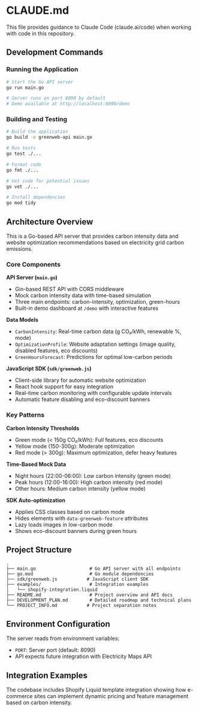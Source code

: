 # CLAUDE.md

This file provides guidance to Claude Code (claude.ai/code) when working with code in this repository.

## Development Commands

### Running the Application
```bash
# Start the Go API server
go run main.go

# Server runs on port 8090 by default
# Demo available at http://localhost:8090/demo
```

### Building and Testing
```bash
# Build the application
go build -o greenweb-api main.go

# Run tests
go test ./...

# Format code
go fmt ./...

# Vet code for potential issues  
go vet ./...

# Install dependencies
go mod tidy
```

## Architecture Overview

This is a Go-based API server that provides carbon intensity data and website optimization recommendations based on electricity grid carbon emissions.

### Core Components

**API Server (`main.go`)**
- Gin-based REST API with CORS middleware
- Mock carbon intensity data with time-based simulation
- Three main endpoints: carbon-intensity, optimization, green-hours
- Built-in demo dashboard at `/demo` with interactive features

**Data Models**
- `CarbonIntensity`: Real-time carbon data (g CO₂/kWh, renewable %, mode)
- `OptimizationProfile`: Website adaptation settings (image quality, disabled features, eco discounts)
- `GreenHoursForecast`: Predictions for optimal low-carbon periods

**JavaScript SDK (`sdk/greenweb.js`)**
- Client-side library for automatic website optimization
- React hook support for easy integration
- Real-time carbon monitoring with configurable update intervals
- Automatic feature disabling and eco-discount banners

### Key Patterns

**Carbon Intensity Thresholds**
- Green mode (< 150g CO₂/kWh): Full features, eco discounts
- Yellow mode (150-300g): Moderate optimization 
- Red mode (> 300g): Maximum optimization, defer heavy features

**Time-Based Mock Data**
- Night hours (22:00-06:00): Low carbon intensity (green mode)
- Peak hours (12:00-16:00): High carbon intensity (red mode)
- Other hours: Medium carbon intensity (yellow mode)

**SDK Auto-optimization**
- Applies CSS classes based on carbon mode
- Hides elements with `data-greenweb-feature` attributes
- Lazy loads images in low-carbon mode
- Shows eco-discount banners during green hours

## Project Structure

```
.
├── main.go                    # Go API server with all endpoints
├── go.mod                     # Go module dependencies
├── sdk/greenweb.js           # JavaScript client SDK
├── examples/                  # Integration examples
│   └── shopify-integration.liquid
├── README.md                  # Project overview and API docs
├── DEVELOPMENT_PLAN.md        # Detailed roadmap and technical plans
└── PROJECT_INFO.md           # Project separation notes
```

## Environment Configuration

The server reads from environment variables:
- `PORT`: Server port (default: 8090)
- API expects future integration with Electricity Maps API

## Integration Examples

The codebase includes Shopify Liquid template integration showing how e-commerce sites can implement dynamic pricing and feature management based on carbon intensity.